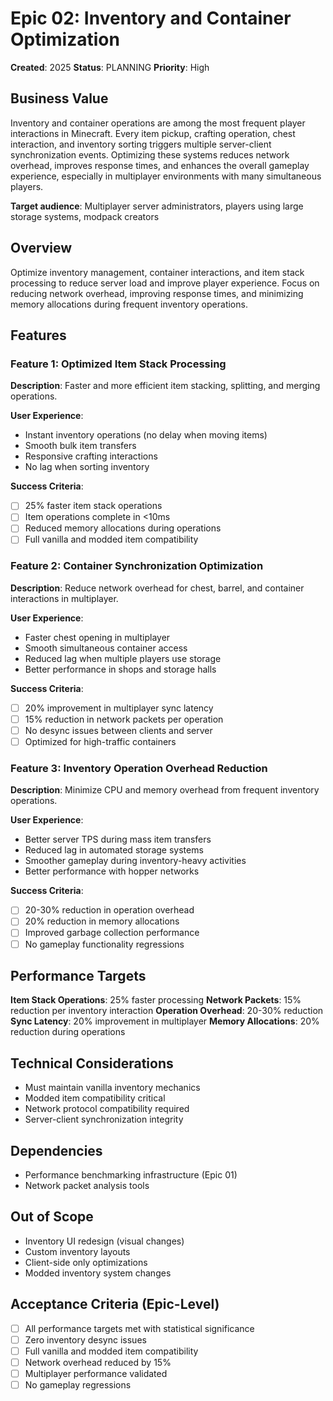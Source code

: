 # Epic 02: Inventory and Container Optimization

**Created**: 2025
**Status**: PLANNING
**Priority**: High

## Business Value

Inventory and container operations are among the most frequent player interactions in Minecraft. Every item pickup, crafting operation, chest interaction, and inventory sorting triggers multiple server-client synchronization events. Optimizing these systems reduces network overhead, improves response times, and enhances the overall gameplay experience, especially in multiplayer environments with many simultaneous players.

**Target audience**: Multiplayer server administrators, players using large storage systems, modpack creators

## Overview

Optimize inventory management, container interactions, and item stack processing to reduce server load and improve player experience. Focus on reducing network overhead, improving response times, and minimizing memory allocations during frequent inventory operations.

## Features

### Feature 1: Optimized Item Stack Processing
**Description**: Faster and more efficient item stacking, splitting, and merging operations.

**User Experience**:
- Instant inventory operations (no delay when moving items)
- Smooth bulk item transfers
- Responsive crafting interactions
- No lag when sorting inventory

**Success Criteria**:
- [ ] 25% faster item stack operations
- [ ] Item operations complete in <10ms
- [ ] Reduced memory allocations during operations
- [ ] Full vanilla and modded item compatibility

### Feature 2: Container Synchronization Optimization
**Description**: Reduce network overhead for chest, barrel, and container interactions in multiplayer.

**User Experience**:
- Faster chest opening in multiplayer
- Smooth simultaneous container access
- Reduced lag when multiple players use storage
- Better performance in shops and storage halls

**Success Criteria**:
- [ ] 20% improvement in multiplayer sync latency
- [ ] 15% reduction in network packets per operation
- [ ] No desync issues between clients and server
- [ ] Optimized for high-traffic containers

### Feature 3: Inventory Operation Overhead Reduction
**Description**: Minimize CPU and memory overhead from frequent inventory operations.

**User Experience**:
- Better server TPS during mass item transfers
- Reduced lag in automated storage systems
- Smoother gameplay during inventory-heavy activities
- Better performance with hopper networks

**Success Criteria**:
- [ ] 20-30% reduction in operation overhead
- [ ] 20% reduction in memory allocations
- [ ] Improved garbage collection performance
- [ ] No gameplay functionality regressions

## Performance Targets

**Item Stack Operations**: 25% faster processing
**Network Packets**: 15% reduction per inventory interaction
**Operation Overhead**: 20-30% reduction
**Sync Latency**: 20% improvement in multiplayer
**Memory Allocations**: 20% reduction during operations

## Technical Considerations

- Must maintain vanilla inventory mechanics
- Modded item compatibility critical
- Network protocol compatibility required
- Server-client synchronization integrity

## Dependencies

- Performance benchmarking infrastructure (Epic 01)
- Network packet analysis tools

## Out of Scope

- Inventory UI redesign (visual changes)
- Custom inventory layouts
- Client-side only optimizations
- Modded inventory system changes

## Acceptance Criteria (Epic-Level)

- [ ] All performance targets met with statistical significance
- [ ] Zero inventory desync issues
- [ ] Full vanilla and modded item compatibility
- [ ] Network overhead reduced by 15%
- [ ] Multiplayer performance validated
- [ ] No gameplay regressions
